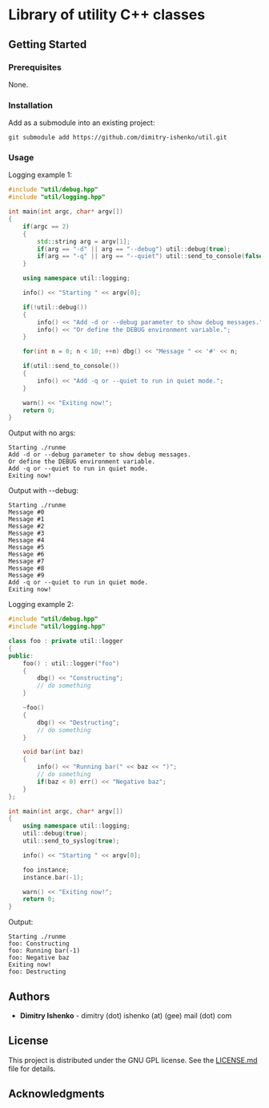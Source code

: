 # Library of utility C++ classes

## Getting Started

### Prerequisites

None.

### Installation

Add as a submodule into an existing project:
```
git submodule add https://github.com/dimitry-ishenko/util.git
```

### Usage

Logging example 1:
```c++
#include "util/debug.hpp"
#include "util/logging.hpp"

int main(int argc, char* argv[])
{
    if(argc == 2)
    {
        std::string arg = argv[1];
        if(arg == "-d" || arg == "--debug") util::debug(true);
        if(arg == "-q" || arg == "--quiet") util::send_to_console(false);
    }

    using namespace util::logging;

    info() << "Starting " << argv[0];

    if(!util::debug())
    {
        info() << "Add -d or --debug parameter to show debug messages.";
        info() << "Or define the DEBUG environment variable.";
    }

    for(int n = 0; n < 10; ++n) dbg() << "Message " << '#' << n;

    if(util::send_to_console())
    {
        info() << "Add -q or --quiet to run in quiet mode.";
    }

    warn() << "Exiting now!";
    return 0;
}
```
Output with no args:
```
Starting ./runme
Add -d or --debug parameter to show debug messages.
Or define the DEBUG environment variable.
Add -q or --quiet to run in quiet mode.
Exiting now!
```
Output with --debug:
```
Starting ./runme
Message #0
Message #1
Message #2
Message #3
Message #4
Message #5
Message #6
Message #7
Message #8
Message #9
Add -q or --quiet to run in quiet mode.
Exiting now!
```

Logging example 2:
```c++
#include "util/debug.hpp"
#include "util/logging.hpp"

class foo : private util::logger
{
public:
    foo() : util::logger("foo")
    {
        dbg() << "Constructing";
        // do something
    }

    ~foo()
    {
        dbg() << "Destructing";
        // do something
    }

    void bar(int baz)
    {
        info() << "Running bar(" << baz << ")";
        // do something
        if(baz < 0) err() << "Negative baz";
    }
};

int main(int argc, char* argv[])
{
    using namespace util::logging;
    util::debug(true);
    util::send_to_syslog(true);

    info() << "Starting " << argv[0];

    foo instance;
    instance.bar(-1);

    warn() << "Exiting now!";
    return 0;
}
```
Output:
```
Starting ./runme
foo: Constructing
foo: Running bar(-1)
foo: Negative baz
Exiting now!
foo: Destructing
```

## Authors

* **Dimitry Ishenko** - dimitry (dot) ishenko (at) (gee) mail (dot) com

## License

This project is distributed under the GNU GPL license. See the
[LICENSE.md](LICENSE.md) file for details.

## Acknowledgments

